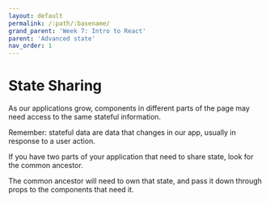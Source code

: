 ```yaml
---
layout: default
permalink: /:path/:basename/
grand_parent: 'Week 7: Intro to React'
parent: 'Advanced state'
nav_order: 1
---
```


# State Sharing

As our applications grow, components in different parts of the page may need access to the same stateful information.

Remember: stateful data are data that changes in our app, usually in response to a user action.

If you have two parts of your application that need to share state, look for the common ancestor.

The common ancestor will need to own that state, and pass it down through props to the components that need it.
